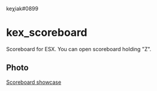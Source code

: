 keχiak#0899

# kex_scoreboard

Scoreboard for ESX. You can open scoreboard holding "Z".

## Photo
[Scoreboard showcase](https://i.imgur.com/n70GlBn.png)
